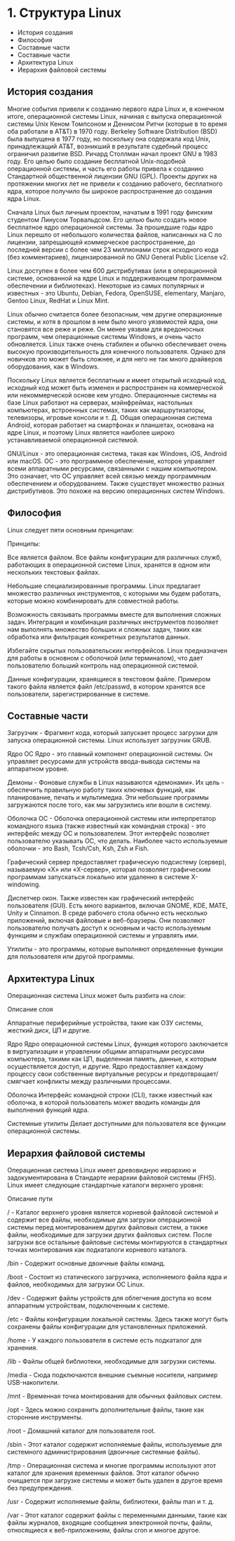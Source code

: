 # 1. Структура Linux

* История создания
* Философия
* Составные части
* Составные части
* Архитектура Linux
* Иерархия файловой системы    


История создания
--------
Многие события привели к созданию первого ядра Linux и, в конечном итоге, операционной системы Linux, начиная с выпуска операционной системы Unix Кеном Томпсоном и Деннисом Ритчи (которые в то время оба работали в AT&T) в 1970 году. Berkeley Software Distribution (BSD) была выпущена в 1977 году, но поскольку она содержала код Unix, принадлежащий AT&T, возникший в результате судебный процесс ограничил развитие BSD. Ричард Столлман начал проект GNU в 1983 году. Его целью было создание бесплатной Unix-подобной операционной системы, и часть его работы привела к созданию Стандартной общественной лицензии GNU (GPL). Проекты других на протяжении многих лет не привели к созданию рабочего, бесплатного ядра, которое получило бы широкое распространение до создания ядра Linux.

Сначала Linux был личным проектом, начатым в 1991 году финским студентом Линусом Торвальдсом. Его целью было создать новое бесплатное ядро операционной системы. За прошедшие годы ядро Linux перешло от небольшого количества файлов, написанных на C по лицензии, запрещающей коммерческое распространение, до последней версии с более чем 23 миллионами строк исходного кода (без комментариев), лицензированной по GNU General Public License v2.

Linux доступен в более чем 600 дистрибутивах (или в операционной системе, основанной на ядре Linux и поддерживающем программном обеспечении и библиотеках). Некоторые из самых популярных и известных - это Ubuntu, Debian, Fedora, OpenSUSE, elementary, Manjaro, Gentoo Linux, RedHat и Linux Mint.

Linux обычно считается более безопасным, чем другие операционные системы, и хотя в прошлом в нем было много уязвимостей ядра, они становятся все реже и реже. Он менее уязвим для вредоносных программ, чем операционные системы Windows, и очень часто обновляется. Linux также очень стабилен и обычно обеспечивает очень высокую производительность для конечного пользователя. Однако для новичков это может быть сложнее, и для него не так много драйверов оборудования, как в Windows.

Поскольку Linux является бесплатным и имеет открытый исходный код, исходный код может быть изменен и распространен на коммерческой или некоммерческой основе кем угодно. Операционные системы на базе Linux работают на серверах, мэйнфреймах, настольных компьютерах, встроенных системах, таких как маршрутизаторы, телевизоры, игровые консоли и т. Д. Общая операционная система Android, которая работает на смартфонах и планшетах, основана на ядре Linux, и поэтому Linux является наиболее широко устанавливаемой операционной системой.

GNU/Linux - это операционная система, такая как Windows, iOS, Android или macOS. ОС - это программное обеспечение, которое управляет всеми аппаратными ресурсами, связанными с нашим компьютером. Это означает, что ОС управляет всей связью между программным обеспечением и оборудованием. Также существует множество разных дистрибутивов. Это похоже на версию операционных систем Windows.


Философия
--------
Linux следует пяти основным принципам:

Принципы:

Все является файлом. Все файлы конфигурации для различных служб, работающих в операционной системе Linux, хранятся в одном или нескольких текстовых файлах.

Небольшие специализированные программы. Linux предлагает множество различных инструментов, с которыми мы будем работать, которые можно комбинировать для совместной работы.

Возможность связывать программы вместе для выполнения сложных задач. Интеграция и комбинация различных инструментов позволяет нам выполнять множество больших и сложных задач, таких как обработка или фильтрация конкретных результатов данных.

Избегайте скрытых пользовательских интерфейсов. Linux предназначен для работы в основном с оболочкой (или терминалом), что дает пользователю больший контроль над операционной системой.

Данные конфигурации, хранящиеся в текстовом файле. Примером такого файла является файл /etc/passwd, в котором хранятся все пользователи, зарегистрированные в системе.


Составные части
--------

Загрузчик - Фрагмент кода, который запускает процесс загрузки для запуска операционной системы. Linux использует загрузчик GRUB.

Ядро ОС Ядро - это главный компонент операционной системы. Он управляет ресурсами для устройств ввода-вывода системы на аппаратном уровне.

Демоны - Фоновые службы в Linux называются «демонами». Их цель - обеспечить правильную работу таких ключевых функций, как планирование, печать и мультимедиа. Эти небольшие программы загружаются после того, как мы загрузились или вошли в систему.

Оболочка ОС - Оболочка операционной системы или интерпретатор командного языка (также известный как командная строка) - это интерфейс между ОС и пользователем. Этот интерфейс позволяет пользователю указывать ОС, что делать. Наиболее часто используемые оболочки - это Bash, Tcsh/Csh, Ksh, Zsh и Fish.

Графический сервер предоставляет графическую подсистему (сервер), называемую «X» или «X-сервер», которая позволяет графическим программам запускаться локально или удаленно в системе X-windowing.

Диспетчер окон. Также известен как графический интерфейс пользователя (GUI). Есть много вариантов, включая GNOME, KDE, MATE, Unity и Cinnamon. В среде рабочего стола обычно есть несколько приложений, включая файловые и веб-браузеры. Они позволяют пользователю получать доступ к основным и часто используемым функциям и службам операционной системы и управлять ими.

Утилиты - это программы, которые выполняют определенные функции для пользователя или другой программы.


Архитектура Linux
--------
Операционная система Linux может быть разбита на слои:

Описание слоя

Аппаратные периферийные устройства, такие как ОЗУ системы, жесткий диск, ЦП и другие.

Ядро Ядро операционной системы Linux, функция которого заключается в виртуализации и управлении общими аппаратными ресурсами компьютера, такими как ЦП, выделенная память, данные, к которым осуществляется доступ, и другие. Ядро предоставляет каждому процессу свои собственные виртуальные ресурсы и предотвращает/смягчает конфликты между различными процессами.

Оболочка Интерфейс командной строки (CLI), также известный как оболочка, в которой пользователь может вводить команды для выполнения функций ядра.

Системные утилиты Делает доступными для пользователя все функции операционной системы.


Иерархия файловой системы
--------
Операционная система Linux имеет древовидную иерархию и задокументирована в Стандарте иерархии файловой системы (FHS). Linux имеет следующие стандартные каталоги верхнего уровня:

Описание пути

/ - Каталог верхнего уровня является корневой файловой системой и содержит все файлы, необходимые для загрузки операционной системы перед монтированием других файловых систем, а также файлы, необходимые для загрузки других файловых систем. После загрузки все остальные файловые системы монтируются в стандартных точках монтирования как подкаталоги корневого каталога.

/bin - Содержит основные двоичные файлы команд.

/boot - Состоит из статического загрузчика, исполняемого файла ядра и файлов, необходимых для загрузки ОС Linux.

/dev - Содержит файлы устройств для облегчения доступа ко всем аппаратным устройствам, подключенным к системе.

/etc - Файлы конфигурации локальной системы. Здесь также могут быть сохранены файлы конфигурации для установленных приложений.

/home - У каждого пользователя в системе есть подкаталог для хранения.

/lib - Файлы общей библиотеки, необходимые для загрузки системы.

/media - Сюда подключаются внешние съемные носители, например USB-накопители.

/mnt - Временная точка монтирования для обычных файловых систем.

/opt - Здесь можно сохранить дополнительные файлы, такие как сторонние инструменты.

/root - Домашний каталог для пользователя root.

/sbin - Этот каталог содержит исполняемые файлы, используемые для системного администрирования (двоичные системные файлы).

/tmp - Операционная система и многие программы используют этот каталог для хранения временных файлов. Этот каталог обычно очищается при загрузке системы и может быть удален в другое время без предупреждения.

/usr - Содержит исполняемые файлы, библиотеки, файлы man и т. д.

/var - Этот каталог содержит файлы с переменными данными, такие как файлы журналов, входящие сообщения электронной почты, файлы, относящиеся к веб-приложениям, файлы cron и многое другое.
